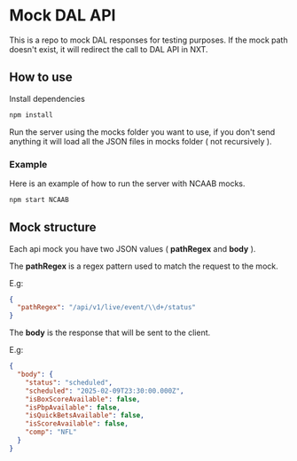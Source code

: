 # Mock DAL API
This is a repo to mock DAL responses for testing purposes. If the mock path doesn't exist, it will redirect the call to DAL API in NXT.

## How to use

Install dependencies
```bash
npm install
```

Run the server using the mocks folder you want to use, if you don't send anything it will load all the JSON files in mocks folder ( not recursively ). 

### Example
Here is an example of how to run the server with NCAAB mocks.

```bash
npm start NCAAB
```

## Mock structure

Each api mock you have two JSON values ( **pathRegex** and **body** ).

The **pathRegex** is a regex pattern used to match the request to the mock.

E.g: 
```json
{
  "pathRegex": "/api/v1/live/event/\\d+/status"
}
```

The **body** is the response that will be sent to the client.

E.g: 
```json
{
  "body": {
    "status": "scheduled",
    "scheduled": "2025-02-09T23:30:00.000Z",
    "isBoxScoreAvailable": false,
    "isPbpAvailable": false,
    "isQuickBetsAvailable": false,
    "isScoreAvailable": false,
    "comp": "NFL"
  }
}
```